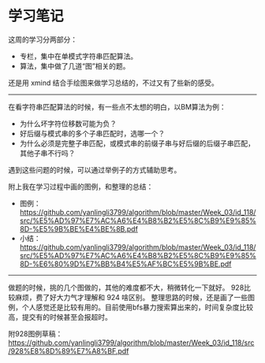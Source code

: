 # 学习笔记

这周的学习分两部分：
- 专栏，集中在单模式字符串匹配算法。
- 算法，集中做了几道“图”相关的题。

还是用 xmind 结合手绘图来做学习总结的，不过又有了些新的感受。

---

在看字符串匹配算法的时候，有一些点不太想的明白，以BM算法为例：
- 为什么坏字符位移数可能为负？
- 好后缀与模式串的多个子串匹配时，选哪一个？
- 为什么必须是完整子串匹配，或模式串的前缀子串与好后缀的后缀子串匹配，其他子串不行吗？

遇到这些问题的时候，可以通过举例子的方式辅助思考。

附上我在学习过程中画的图例，和整理的总结：
- 图例：https://github.com/yanlingli3799/algorithm/blob/master/Week_03/id_118/src/%E5%AD%97%E7%AC%A6%E4%B8%B2%E5%8C%B9%E9%85%8D-%E5%9B%BE%E4%BE%8B.pdf
- 小结：https://github.com/yanlingli3799/algorithm/blob/master/Week_03/id_118/src/%E5%AD%97%E7%AC%A6%E4%B8%B2%E5%8C%B9%E9%85%8D-%E6%80%9D%E7%BB%B4%E5%AF%BC%E5%9B%BE.pdf


----

做题的时候，挑的几个图做的，其他的难度都不大，稍微转化一下就好。
928比较麻烦，费了好大力气才理解和 924 啥区别。
整理思路的时候，还是画了一些图例，个人感觉还是比较有用的。目前使用bfs暴力搜索算出来的，时间复杂度比较高，提交有的时候甚至会报超时。

附928图例草稿：https://github.com/yanlingli3799/algorithm/blob/master/Week_03/id_118/src/928%E8%8D%89%E7%A8%BF.pdf


